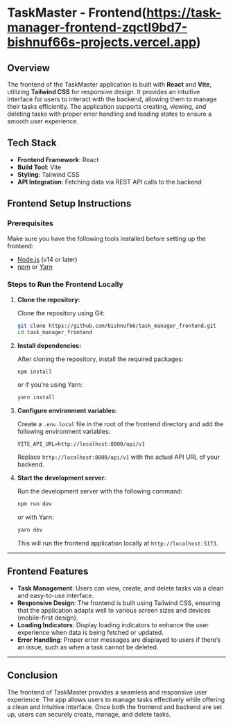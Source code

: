 # TaskMaster - Frontend(https://task-manager-frontend-zqctl9bd7-bishnuf66s-projects.vercel.app)

## Overview

The frontend of the TaskMaster application is built with **React** and **Vite**, utilizing **Tailwind CSS** for responsive design. It provides an intuitive interface for users to interact with the backend, allowing them to manage their tasks efficiently. The application supports creating, viewing, and deleting tasks with proper error handling and loading states to ensure a smooth user experience.

## Tech Stack

- **Frontend Framework**: React
- **Build Tool**: Vite
- **Styling**: Tailwind CSS
- **API Integration**: Fetching data via REST API calls to the backend

## Frontend Setup Instructions

### Prerequisites

Make sure you have the following tools installed before setting up the frontend:

- [Node.js](https://nodejs.org/) (v14 or later)
- [npm](https://www.npmjs.com/) or [Yarn](https://yarnpkg.com/)

### Steps to Run the Frontend Locally

1. **Clone the repository:**

   Clone the repository using Git:

   ```bash
   git clone https://github.com/bishnuf66/task_manager_frontend.git
   cd task_manager_frontend
   ```

2. **Install dependencies:**

   After cloning the repository, install the required packages:

   ```bash
   npm install
   ```

   or if you're using Yarn:

   ```bash
   yarn install
   ```

3. **Configure environment variables:**

   Create a `.env.local` file in the root of the frontend directory and add the following environment variables:

   ```env
   VITE_API_URL=http://localhost:8000/api/v1
   ```

   Replace `http://localhost:8000/api/v1` with the actual API URL of your backend.

4. **Start the development server:**

   Run the development server with the following command:

   ```bash
   npm run dev
   ```

   or with Yarn:

   ```bash
   yarn dev
   ```

   This will run the frontend application locally at `http://localhost:5173`.

---

## Frontend Features

- **Task Management**: Users can view, create, and delete tasks via a clean and easy-to-use interface.
- **Responsive Design**: The frontend is built using Tailwind CSS, ensuring that the application adapts well to various screen sizes and devices (mobile-first design).
- **Loading Indicators**: Display loading indicators to enhance the user experience when data is being fetched or updated.
- **Error Handling**: Proper error messages are displayed to users if there’s an issue, such as when a task cannot be deleted.

---

## Conclusion

The frontend of TaskMaster provides a seamless and responsive user experience. The app allows users to manage tasks effectively while offering a clean and intuitive interface. Once both the frontend and backend are set up, users can securely create, manage, and delete tasks.
